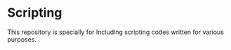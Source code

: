 # Scripting
This repository is specially for Including scripting codes written for various purposes.
